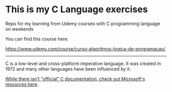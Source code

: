 # This is my C Language exercises

Repo for my learning from Udemy courses with C programming language on weekends

You can find this course here: 

https://www.udemy.com/course/curso-algoritmos-logica-de-programacao/

_ _ _ _ _ _ _ _ _ _

C is a low-level and cross-platform imperative language. It was created in 1972 and many other languages have been influenced by it.

[While there isn't "official" C documentation, check out Microsoft's resources here](https://docs.microsoft.com/en-us/cpp/c-language).

